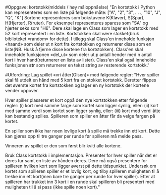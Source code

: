 #Oppgave: kortstokk(middels / høy måloppnåelse)
"En kortstokk i Python kan representeres som en liste på følgende måte:
["A", "2", "3", . . ., "10", "J", "Q", "K"]
Sortene representeres som bokstavene K(Kløver), S(Spar), H(Hjerter), R(ruter).
For eksempel representeres sparess som "SA" og hjerter seks som "H6".
Dere skal lage en Class som lager en kortstokk med 52 kort representert i en liste.
Kortstokken skal være stokket(bruk biblioteket «random» for dette).
I tillegg skal Class'en inneholde funksjon «haand» som deler ut n kort fra kortstokken og
returnerer disse som en liste(NB. Husk å fjerne disse kortene fra kortstokken).
Class'en skal inneholde funksjonen «del_ut» som deler ut
p antall hender med n antall kort i hver hand(returnerer en liste av lister).
Class'en skal også inneholde funksjonen **str** som returnerer en tekst string av resterende kortstokk."

#Utfordring: Lag spillet «vri åtter(Olsen)» med følgende regler:
"Hver spiller skal få utdelt en hånd med 5 kort fra en stokket kortstokk.
Deretter flippes det øverste kortet fra kortstokken og lager en ny kortstokk der kortene vender oppover.

Hver spiller plasserer et kort oppå den nye kortstokken etter følgende regler:
(i) kort med samme farge som kortet som ligger synlig, eller:
(ii) kort med samme verdi som kortet som ligger synlig, eller:
(iii) kort med verdi åtte kan bestandig spilles. Spilleren som spiller en åtter får da velge fargen på kortet.

En spiller som ikke har noen lovlige kort å spille må trekke inn ett kort.
Dette kan gjøres opp til tre ganger per runde før spilleren må melde pass.

Vinneren av spillet er den som først blir kvitt alle kortene.

Bruk Class kortstokk i implementasjon.
Presenter for hver spiller når det er deres tur samt en liste av hånden deres.
Dere må også presentere for spilleren hvilken kort som ligger øverst på dette tidspunktet.
Undersøk om kortet som spilleren spiller er et lovlig kort,
og tilby spilleren muligheten til å trekke inn ett kort(men bare tre ganger per runde for hver spiller).
Etter at spilleren har trukket inn 3 kort i en runde skal spilleren
bli presentert med muligheten til å si pass (ikke spille noen kort)."
